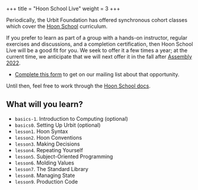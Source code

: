 +++
title = "Hoon School Live"
weight = 3
+++

Periodically, the Urbit Foundation has offered synchronous cohort classes which
cover the [Hoon School](/guides/core/hoon-school) curriculum.

If you prefer to learn as part of a group with a hands-on instructor, regular
exercises and discussions, and a completion certification, then Hoon School Live
will be a good fit for you.  We seek to offer it a few times a year; at the
current time, we anticipate that we will next offer it in the fall after
[Assembly 2022](https://assembly.urbit.org).

- [Complete this form](https://forms.gle/V1jKKEqcsayDx6Hi6) to get on our
  mailing list about that opportunity.

Until then, feel free to work through the [Hoon School
docs](/guides/core/hoon-school).


##  What will you learn?

- `basics-1`.  Introduction to Computing (optional)
- `basics0`.  Setting Up Urbit (optional)
- `lesson1`.  Hoon Syntax
- `lesson2`.  Hoon Conventions
- `lesson3`.  Making Decisions
- `lesson4`.  Repeating Yourself
- `lesson5`.  Subject-Oriented Programming
- `lesson6`.  Molding Values
- `lesson7`.  The Standard Library
- `lesson8`.  Managing State
- `lesson9`.  Production Code

